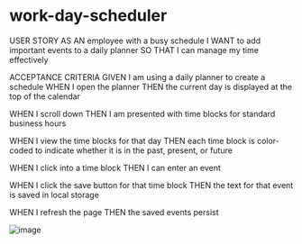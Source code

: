 # work-day-scheduler

USER STORY
AS AN employee with a busy schedule
I WANT to add important events to a daily planner
SO THAT I can manage my time effectively

ACCEPTANCE CRITERIA
GIVEN I am using a daily planner to create a schedule
WHEN I open the planner
THEN the current day is displayed at the top of the calendar

WHEN I scroll down
THEN I am presented with time blocks for standard business hours

WHEN I view the time blocks for that day
THEN each time block is color-coded to indicate whether it is in the past, present, or future

WHEN I click into a time block
THEN I can enter an event

WHEN I click the save button for that time block
THEN the text for that event is saved in local storage

WHEN I refresh the page
THEN the saved events persist

![image](https://user-images.githubusercontent.com/101533326/169722543-738ea1e4-4a64-4847-9e4f-57b1d3fea7df.png)